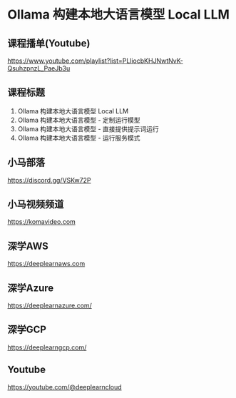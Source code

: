Ollama 构建本地大语言模型 Local LLM
==================================

## 课程播单(Youtube)
https://www.youtube.com/playlist?list=PLliocbKHJNwtNvK-QsuhzpnzL_PaeJb3u

## 课程标题

01. Ollama 构建本地大语言模型 Local LLM
02. Ollama 构建本地大语言模型 - 定制运行模型
03. Ollama 构建本地大语言模型 - 直接提供提示词运行
04. Ollama 构建本地大语言模型 - 运行服务模式

## 小马部落

https://discord.gg/VSKw72P

## 小马视频频道

https://komavideo.com

## 深学AWS

https://deeplearnaws.com

## 深学Azure

https://deeplearnazure.com/

## 深学GCP

https://deeplearngcp.com/

## Youtube

https://youtube.com/@deeplearncloud
